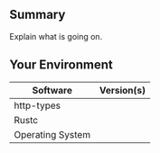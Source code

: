 ## Summary
Explain what is going on.

## Your Environment
| Software         | Version(s) |
| ---------------- | ---------- |
| http-types      |
| Rustc            |
| Operating System |
